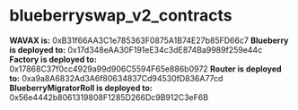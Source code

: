 # blueberryswap_v2_contracts

**WAVAX is:** 0xB31f66AA3C1e785363F0875A1B74E27b85FD66c7
**Blueberry is deployed to:** 0x17d348eAA30F191eE34c3dE874Ba9989f259e44c
**Factory is deployed to:** 0x17868C37f0cc4929a99d906C5594F65e886b0972
**Router is deployed to:** 0xa9a8A6832Ad3A6f80634837Cd94530fD836A77cd
**BlueberryMigratorRoll is deployed to:** 0x56e4442b8061319808F1285D266Dc9B912C3eF6B
